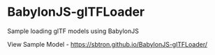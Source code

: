 # BabylonJS-glTFLoader
Sample loading glTF models using BabylonJS

View Sample Model - https://sbtron.github.io/BabylonJS-glTFLoader/
